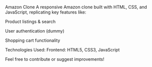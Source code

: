 Amazon Clone
A responsive Amazon clone built with HTML, CSS, and JavaScript, replicating key features like:

Product listings & search

User authentication (dummy)

Shopping cart functionality

Technologies Used:
Frontend: HTML5, CSS3, JavaScript

Feel free to contribute or suggest improvements!
